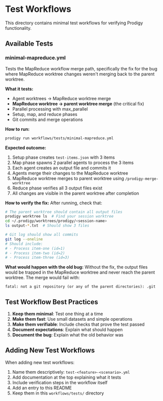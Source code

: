 # Test Workflows

This directory contains minimal test workflows for verifying Prodigy functionality.

## Available Tests

### minimal-mapreduce.yml

Tests the MapReduce workflow merge path, specifically the fix for the bug where MapReduce worktree changes weren't merging back to the parent worktree.

**What it tests:**
- Agent worktrees → MapReduce worktree merge
- **MapReduce worktree → parent worktree merge** (the critical fix)
- Parallel processing with max_parallel
- Setup, map, and reduce phases
- Git commits and merge operations

**How to run:**
```bash
prodigy run workflows/tests/minimal-mapreduce.yml
```

**Expected outcome:**
1. Setup phase creates `test-items.json` with 3 items
2. Map phase spawns 2 parallel agents to process the 3 items
3. Each agent creates an output file and commits it
4. Agents merge their changes to the MapReduce worktree
5. MapReduce worktree merges to parent worktree using `/prodigy-merge-worktree`
6. Reduce phase verifies all 3 output files exist
7. All changes are visible in the parent worktree after completion

**How to verify the fix:**
After running, check that:
```bash
# The parent worktree should contain all output files
prodigy worktree ls  # Find your session worktree
cd ~/.prodigy/worktrees/prodigy/<session-name>
ls output-*.txt  # Should show 3 files

# Git log should show all commits
git log --oneline
# Should include:
# - Process item-one (id=1)
# - Process item-two (id=2)
# - Process item-three (id=3)
```

**What would happen with the old bug:**
Without the fix, the output files would be trapped in the MapReduce worktree and never reach the parent worktree. The merge would fail with:
```
fatal: not a git repository (or any of the parent directories): .git
```

## Test Workflow Best Practices

1. **Keep them minimal**: Test one thing at a time
2. **Make them fast**: Use small datasets and simple operations
3. **Make them verifiable**: Include checks that prove the test passed
4. **Document expectations**: Explain what should happen
5. **Document the bug**: Explain what the old behavior was

## Adding New Test Workflows

When adding new test workflows:

1. Name them descriptively: `test-<feature>-<scenario>.yml`
2. Add documentation at the top explaining what it tests
3. Include verification steps in the workflow itself
4. Add an entry to this README
5. Keep them in this `workflows/tests/` directory

